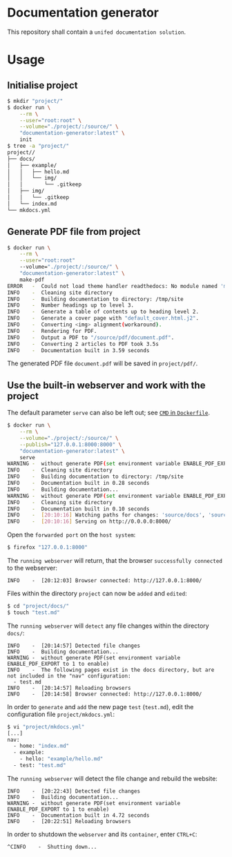 # Documentation generator
This repository shall contain a `unifed documentation solution`.

# Usage
## Initialise project
```bash
$ mkdir "project/"
$ docker run \
    --rm \
    --user="root:root" \
    --volume="./project/:/source/" \
    "documentation-generator:latest" \
    init
$ tree -a "project/"
project//
├── docs/
│   ├── example/
│   │   ├── hello.md
│   │   └── img/
│   │       └── .gitkeep
│   ├── img/
│   │   └── .gitkeep
│   └── index.md
└── mkdocs.yml
```

## Generate PDF file from project
```bash
$ docker run \
    --rm \
    --user="root:root"
    --volume="./project/:/source/" \
    "documentation-generator:latest" \
    make-pdf
ERROR   -  Could not load theme handler readthedocs: No module named 'mkdocs_with_pdf.themes.readthedocs'
INFO    -  Cleaning site directory
INFO    -  Building documentation to directory: /tmp/site
INFO    -  Number headings up to level 3.
INFO    -  Generate a table of contents up to heading level 2.
INFO    -  Generate a cover page with "default_cover.html.j2".
INFO    -  Converting <img> alignment(workaround).
INFO    -  Rendering for PDF.
INFO    -  Output a PDF to "/source/pdf/document.pdf".
INFO    -  Converting 2 articles to PDF took 3.5s
INFO    -  Documentation built in 3.59 seconds
```

The generated PDF file `document.pdf` will be saved in `project/pdf/`.

## Use the built-in webserver and work with the project
The default parameter `serve` can also be left out; see [`CMD` in `Dockerfile`](https://codeberg.org/keks24/documentation-generator/src/commit/8156eb716725e983ddc179b43d5a1f61cf9e0b36/Dockerfile#L34).
```bash
$ docker run \
    --rm \
    --volume="./project/:/source/" \
    --publish="127.0.0.1:8000:8000" \
    "documentation-generator:latest" \
    serve
WARNING -  without generate PDF(set environment variable ENABLE_PDF_EXPORT to 1 to enable)
INFO    -  Cleaning site directory
INFO    -  Building documentation to directory: /tmp/site
INFO    -  Documentation built in 0.28 seconds
INFO    -  Building documentation...
WARNING -  without generate PDF(set environment variable ENABLE_PDF_EXPORT to 1 to enable)
INFO    -  Cleaning site directory
INFO    -  Documentation built in 0.10 seconds
INFO    -  [20:10:16] Watching paths for changes: 'source/docs', 'source/mkdocs.yml'
INFO    -  [20:10:16] Serving on http://0.0.0.0:8000/
```

Open the `forwarded port` on the `host system`:
```bash
$ firefox "127.0.0.1:8000"
```

The `running webserver` will return, that the browser `successfully connected` to the webserver:
```no-highlight
INFO    -  [20:12:03] Browser connected: http://127.0.0.1:8000/
```

Files within the directory `project` can now be `added` and `edited`:
```bash
$ cd "project/docs/"
$ touch "test.md"
```

The `running webserver` will `detect` any file changes within the directory `docs/`:
```no-highlight
INFO    -  [20:14:57] Detected file changes
INFO    -  Building documentation...
WARNING -  without generate PDF(set environment variable ENABLE_PDF_EXPORT to 1 to enable)
INFO    -  The following pages exist in the docs directory, but are not included in the "nav" configuration:
  - test.md
INFO    -  [20:14:57] Reloading browsers
INFO    -  [20:14:58] Browser connected: http://127.0.0.1:8000/
```

In order to `generate` and `add` the new page `test` (`test.md`), edit the configuration file `project/mkdocs.yml`:
```bash
$ vi "project/mkdocs.yml"
[...]
nav:
  - home: "index.md"
  - example:
    - hello: "example/hello.md"
  - test: "test.md"
```

The `running webserver` will detect the file change and rebuild the website:
```no-highlight
INFO    -  [20:22:43] Detected file changes
INFO    -  Building documentation...
WARNING -  without generate PDF(set environment variable ENABLE_PDF_EXPORT to 1 to enable)
INFO    -  Documentation built in 4.72 seconds
INFO    -  [20:22:51] Reloading browsers
```

In order to shutdown the `webserver` and its `container`, enter `CTRL+C`:
```no-highlight
^CINFO    -  Shutting down...
```

